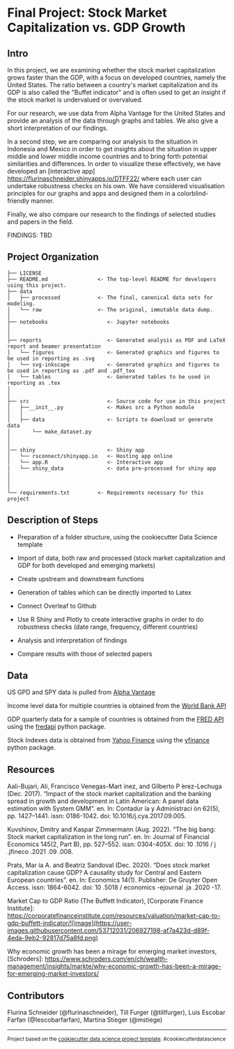 Final Project: Stock Market Capitalization vs. GDP Growth
==============================

Intro
------------

In this project, we are examining whether the stock market capitalization grows faster than the GDP, with a focus on developed countries, namely the United States. The ratio between a country's market capitalization and its GDP is also called the "Buffet indicator" and is often used to get an insight if the stock market is undervalued or overvalued. 

For our research, we use data from Alpha Vantage for the United States and provide an analysis of the data through graphs and tables. We also give a short interpretation of our findings.

In a second step, we are comparing our analysis to the situation in Indonesia and Mexico in order to get insights about the situation in upper middle and lower middle income countries and to bring forth potential similarities and differences. In order to visualize these effectively, we have developed an [interactive app] https://flurinaschneider.shinyapps.io/DTFF22/ where each user can undertake robustness checks on his own. We have considered visualisation principles for our graphs and apps and designed them in a colorblind-friendly manner.

Finally, we also compare our research to the findings of selected studies and papers in the field. 

FINDINGS: TBD


Project Organization
------------

    ├── LICENSE
    ├── README.md                <- The top-level README for developers using this project.
    ├── data
    │   ├── processed            <- The final, canonical data sets for modeling.
    │   └── raw                  <- The original, immutable data dump.
    │
    ├── notebooks                   <- Jupyter notebooks
    │
    │
    ├── reports                     <- Generated analysis as PDF and LaTeX report and beamer presentation
    │   └── figures                 <- Generated graphics and figures to be used in reporting as .svg
    │   └── svg-inkscape            <- Generated graphics and figures to be used in reporting as .pdf and .pdf_tex
    │   └── tables                  <- Generated tables to be used in reporting as .tex
    │
    │
    ├── src                         <- Source code for use in this project
    │   ├──__init__.py              <- Makes src a Python module
    │   │
    │   ├── data                    <- Scripts to download or generate data
    │       └── make_dataset.py
    │ 
    │ 
    │── shiny                       <- Shiny app
    │   └── rsconnect/shinyapp.io   <- Hosting app online
    │   └── app.R                   <- Interactive app
    |   └── shiny_data              <- data pre-processed for shiny app
    │
    │
    │
    └── requirements.txt         <- Requirements necessary for this project


Description of Steps 
------------

- Preparation of  a folder structure, using the cookiecutter Data Science template

- Import of data, both raw and processed (stock market capitalization and GDP for both developed and emerging markets)

- Create upstream and downstream functions

- Generation of tables which can be directly imported to Latex 

- Connect Overleaf to Github

- Use R Shiny and Plotly to create interactive graphs in order to do robustness checks (date range, frequency, different countries)

- Analysis and interpretation of findings

- Compare results with those of selected papers

Data 
------------

US GPD and SPY data is pulled from [Alpha Vantage](www.alphavantage.co)

Income level data for multiple countries is obtained from the [World Bank API](https://datahelpdesk.worldbank.org/knowledgebase/articles/889392-about-the-indicators-api-documentation)

GDP quarterly data for a sample of countries is obtained from the [FRED API](https://fred.stlouisfed.org/docs/api/fred/) using the [fredapi](https://github.com/mortada/fredapi) python package.

Stock Indexes data is obtained from [Yahoo Finance](https://finance.yahoo.com) using the [yfinance](https://pypi.org/project/yfinance/) python package.

Resources
------------
Aali-Bujari, Ali, Francisco Venegas-Mart ́ınez, and Gilberto P ́erez-Lechuga (Dec. 2017). “Impact of the stock market capitalization and the banking spread in growth and development in Latin American: A panel data estimation with System GMM”. en. In: Contadur ́ıa y Administraci ́on 62(5), pp. 1427–1441. issn: 0186-1042. doi: 10.1016/j.cya.2017.09.005. 

Kuvshinov, Dmitry and Kaspar Zimmermann (Aug. 2022). “The big bang: Stock market capitalization in the long run”. en. In: Journal of Financial Economics 145(2, Part B), pp. 527–552. issn: 0304-405X. doi: 10 .1016 / j .jfineco .2021 .09 .008. 

Prats, Mar ́ıa A. and Beatriz Sandoval (Dec. 2020). “Does stock market capitalization cause GDP? A causality study for Central and Eastern European countries”. en. In: Economics 14(1). Publisher: De Gruyter Open Access. issn: 1864-6042. doi: 10 .5018 / economics
-ejournal .ja .2020 -17. 

Market Cap to GDP Ratio (The Buffett Indicator), [Corporate Finance Institute]: https://corporatefinanceinstitute.com/resources/valuation/market-cap-to-gdp-buffett-indicator/![image](https://user-images.githubusercontent.com/53712031/206927198-af7a423d-d89f-4eda-9eb2-92817d75a8fd.png)

Why economic growth has been a mirage for emerging market investors, [Schroders]: https://www.schroders.com/en/ch/wealth-management/insights/markte/why-economic-growth-has-been-a-mirage-for-emerging-market-investors/



Contributors
------------

Flurina Schneider (@flurinaschneider), Till Furger (@tillfurger), Luis Escobar Farfan (@Iescobarfarfan), Martina Stieger (@mstiege)

--------

<p><small>Project based on the <a target="_blank" href="https://drivendata.github.io/cookiecutter-data-science/">cookiecutter data science project template</a>. #cookiecutterdatascience</small></p>
